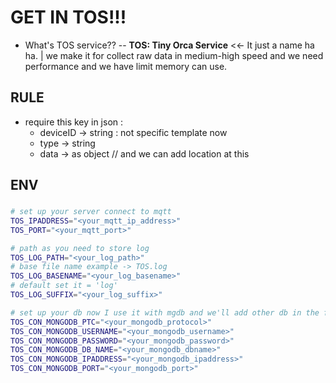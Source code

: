 # GET IN TOS!!!

- What's TOS service?? 
--
**TOS: Tiny Orca Service** <<- It just a name ha ha.
| we make it for collect raw data in medium-high speed and we need performance and we have limit memory can use.

## RULE
- require this key in json : 
   - deviceID -> string : not specific template now
   - type -> string
   - data -> as object
   // and we can add location at this

## ENV
### 

```bash
# set up your server connect to mqtt
TOS_IPADDRESS="<your_mqtt_ip_address>"
TOS_PORT="<your_mqtt_port>"

# path as you need to store log
TOS_LOG_PATH="<your_log_path>"
# base file name example -> TOS.log
TOS_LOG_BASENAME="<your_log_basename>"
# default set it = 'log'
TOS_LOG_SUFFIX="<your_log_suffix>"

# set up your db now I use it with mgdb and we'll add other db in the futures.
TOS_CON_MONGODB_PTC="<your_mongodb_protocol>"
TOS_CON_MONGODB_USERNAME="<your_mongodb_username>"
TOS_CON_MONGODB_PASSWORD="<your_mongodb_password>"
TOS_CON_MONGODB_DB_NAME="<your_mongodb_dbname>"
TOS_CON_MONGODB_IPADDRESS="<your_mongodb_ipaddress>"
TOS_CON_MONGODB_PORT="<your_mongodb_port>"
```
